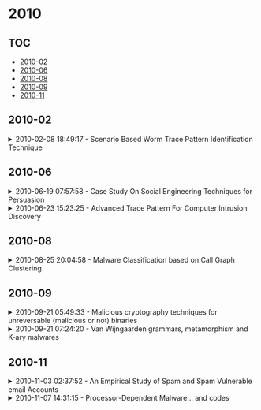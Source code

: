 # 2010

## TOC

- [2010-02](#2010-02)
- [2010-06](#2010-06)
- [2010-08](#2010-08)
- [2010-09](#2010-09)
- [2010-11](#2010-11)

## 2010-02

<details>

<summary>2010-02-08 18:49:17 - Scenario Based Worm Trace Pattern Identification Technique</summary>

- *S. Siti Rahayu, Y. Robiah, S. Shahrin, Mohd M. Zaki, R. Irda, M. A. Faizal*

- `1002.1678v1` - [abs](http://arxiv.org/abs/1002.1678v1) - [pdf](http://arxiv.org/pdf/1002.1678v1)

> The number of malware variants is growing tremendously and the study of malware attacks on the Internet is still a demanding research domain. In this research, various logs from different OSI layer are explore to identify the traces leave on the attacker and victim logs, and the attack worm trace pattern are establish in order to reveal true attacker or victim. For the purpose of this paper, it will only concentrate on cybercrime that caused by malware network intrusion and used the traditional worm namely blaster worm variants. This research creates the concept of trace pattern by fusing the attackers and victims perspective. Therefore, the objective of this paper is to propose on attackers, victims and multistep, attacker or victim, trace patterns by combining both perspectives. These three proposed worm trace patterns can be extended into research areas in alert correlation and computer forensic investigation.

</details>


## 2010-06

<details>

<summary>2010-06-19 07:57:58 - Case Study On Social Engineering Techniques for Persuasion</summary>

- *Mosin Hasan, Nilesh Prajapati, Safvan Vohara*

- `1006.3848v1` - [abs](http://arxiv.org/abs/1006.3848v1) - [pdf](http://arxiv.org/pdf/1006.3848v1)

> There are plenty of security software in market; each claiming the best, still we daily face problem of viruses and other malicious activities. If we know the basic working principal of such malware then we can very easily prevent most of them even without security software. Hackers and crackers are experts in psychology to manipulate people into giving them access or the information necessary to get access. This paper discusses the inner working of such attacks. Case study of Spyware is provided. In this case study, we got 100% success using social engineering techniques for deception on Linux operating system, which is considered as the most secure operating system. Few basic principal of defend, for the individual as well as for the organization, are discussed here, which will prevent most of such attack if followed.

</details>

<details>

<summary>2010-06-23 15:23:25 - Advanced Trace Pattern For Computer Intrusion Discovery</summary>

- *S. Siti Rahayu, Y. Robiah, S. Shahrin, M. Mohd Zaki, M. A. Faizal, Z. A. Zaheera*

- `1006.4569v1` - [abs](http://arxiv.org/abs/1006.4569v1) - [pdf](http://arxiv.org/pdf/1006.4569v1)

> The number of crime committed based on the malware intrusion is never ending as the number of malware variants is growing tremendously and the usage of internet is expanding globally. Malicious codes easily obtained and use as one of weapon to gain their objective illegally. Hence, in this research, diverse logs from different OSI layer are explored to identify the traces left on the attacker and victim logs in order to establish worm trace pattern to defending against the attack and help revealing true attacker or victim. For the purpose of this paper, it focused on malware intrusion and traditional worm namely sasser worm variants. The concept of trace pattern is created by fusing the attacker's and victim's perspective. Therefore, the objective of this paper is to propose a general worm trace pattern for attacker's, victim's and multi-step (attacker/victim)'s by combining both perspectives. These three proposed worm trace patterns can be extended into research areas in alert correlation and computer forensic investigation.

</details>


## 2010-08

<details>

<summary>2010-08-25 20:04:58 - Malware Classification based on Call Graph Clustering</summary>

- *Joris Kinable, Orestis Kostakis*

- `1008.4365v1` - [abs](http://arxiv.org/abs/1008.4365v1) - [pdf](http://arxiv.org/pdf/1008.4365v1)

> Each day, anti-virus companies receive tens of thousands samples of potentially harmful executables. Many of the malicious samples are variations of previously encountered malware, created by their authors to evade pattern-based detection. Dealing with these large amounts of data requires robust, automatic detection approaches. This paper studies malware classification based on call graph clustering. By representing malware samples as call graphs, it is possible to abstract certain variations away, and enable the detection of structural similarities between samples. The ability to cluster similar samples together will make more generic detection techniques possible, thereby targeting the commonalities of the samples within a cluster. To compare call graphs mutually, we compute pairwise graph similarity scores via graph matchings which approximately minimize the graph edit distance. Next, to facilitate the discovery of similar malware samples, we employ several clustering algorithms, including k-medoids and DBSCAN. Clustering experiments are conducted on a collection of real malware samples, and the results are evaluated against manual classifications provided by human malware analysts. Experiments show that it is indeed possible to accurately detect malware families via call graph clustering. We anticipate that in the future, call graphs can be used to analyse the emergence of new malware families, and ultimately to automate implementation of generic detection schemes.

</details>


## 2010-09

<details>

<summary>2010-09-21 05:49:33 - Malicious cryptography techniques for unreversable (malicious or not) binaries</summary>

- *Eric Filiol*

- `1009.4000v1` - [abs](http://arxiv.org/abs/1009.4000v1) - [pdf](http://arxiv.org/pdf/1009.4000v1)

> Fighting against computer malware require a mandatory step of reverse engineering. As soon as the code has been disassemblied/decompiled (including a dynamic analysis step), there is a hope to understand what the malware actually does and to implement a detection mean. This also applies to protection of software whenever one wishes to analyze them. In this paper, we show how to amour code in such a way that reserse engineering techniques (static and dymanic) are absolutely impossible by combining malicious cryptography techniques developped in our laboratory and new types of programming (k-ary codes). Suitable encryption algorithms combined with new cryptanalytic approaches to ease the protection of (malicious or not) binaries, enable to provide both total code armouring and large scale polymorphic features at the same time. A simple 400 Kb of executable code enables to produce a binary code and around $2^{140}$ mutated forms natively while going far beyond the old concept of decryptor.

</details>

<details>

<summary>2010-09-21 07:24:20 - Van Wijngaarden grammars, metamorphism and K-ary malwares</summary>

- *Geoffroy Gueguen*

- `1009.4012v1` - [abs](http://arxiv.org/abs/1009.4012v1) - [pdf](http://arxiv.org/pdf/1009.4012v1)

> Grammars are used to describe sentences structure, thanks to some sets of rules, which depends on the grammar type. A classification of grammars has been made by Noam Chomsky, which led to four well-known types. Yet, there are other types of grammars, which do not exactly fit in Chomsky's classification, such as the two-level grammars. As their name suggests it, the main idea behind these grammars is that they are composed of two grammars. Van Wijngaarden grammars, particularly, are such grammars. They are interesting by their power (expressiveness), which can be the same, under some hypotheses, as the most powerful grammars of Chomsky's classification, i.e. Type 0 grammars. Another point of interest is their relative conciseness and readability. Van Wijngaarden grammars can describe static and dynamic semantic of a language. So, by using them as a generative engine, it is possible to generate a possibly infinite set of words, while assuring us that they all have the same semantic. Moreover, they can describe K-ary codes, by describing the semantic of each components of a code.

</details>


## 2010-11

<details>

<summary>2010-11-03 02:37:52 - An Empirical Study of Spam and Spam Vulnerable email Accounts</summary>

- *Cynthia Dhinakaran, Dhinaharan Nagamalai, Jae Kwang Lee*

- `1011.0792v1` - [abs](http://arxiv.org/abs/1011.0792v1) - [pdf](http://arxiv.org/pdf/1011.0792v1)

> Spam messages muddle up users inbox, consume network resources, and build up DDoS attacks, spread malware. Our goal is to present a definite figure about the characteristics of spam and spam vulnerable email accounts. These evaluations help us to enhance the existing technology to combat spam effectively. We collected 400 thousand spam mails from a spam trap set up in a corporate mail server for a period of 14 months form January 2006 to February 2007. Spammers use common techniques to spam end users regardless of corporate server and public mail server. So we believe that our spam collection is a sample of world wide spam traffic. Studying the characteristics of this sample helps us to better understand the features of spam and spam vulnerable e-mail accounts. We believe that this analysis is highly useful to develop more efficient anti spam techniques. In our analysis we classified spam based on attachment and contents. According to our study the four years old heavy users email accounts attract more spam than four years oldlight users mail accounts. The 14 months old relatively new email accounts don't receive spam. In some special cases like DDoS attacks, the new email accounts receive spam. During DDoS attack 14 months old heavy users email accounts have attracted more number of spam than 14 months old light users mail accounts.

</details>

<details>

<summary>2010-11-07 14:31:15 - Processor-Dependent Malware... and codes</summary>

- *Anthony Desnos, Robert Erra, Eric Filiol*

- `1011.1638v1` - [abs](http://arxiv.org/abs/1011.1638v1) - [pdf](http://arxiv.org/pdf/1011.1638v1)

> Malware usually target computers according to their operating system. Thus we have Windows malwares, Linux malwares and so on ... In this paper, we consider a different approach and show on a technical basis how easily malware can recognize and target systems selectively, according to the onboard processor chip. This technology is very easy to build since it does not rely on deep analysis of chip logical gates architecture. Floating Point Arithmetic (FPA) looks promising to define a set of tests to identify the processor or, more precisely, a subset of possible processors. We give results for different families of processors: AMD, Intel (Dual Core, Atom), Sparc, Digital Alpha, Cell, Atom ... As a conclusion, we propose two {\it open problems} that are new, to the authors' knowledge.

</details>

